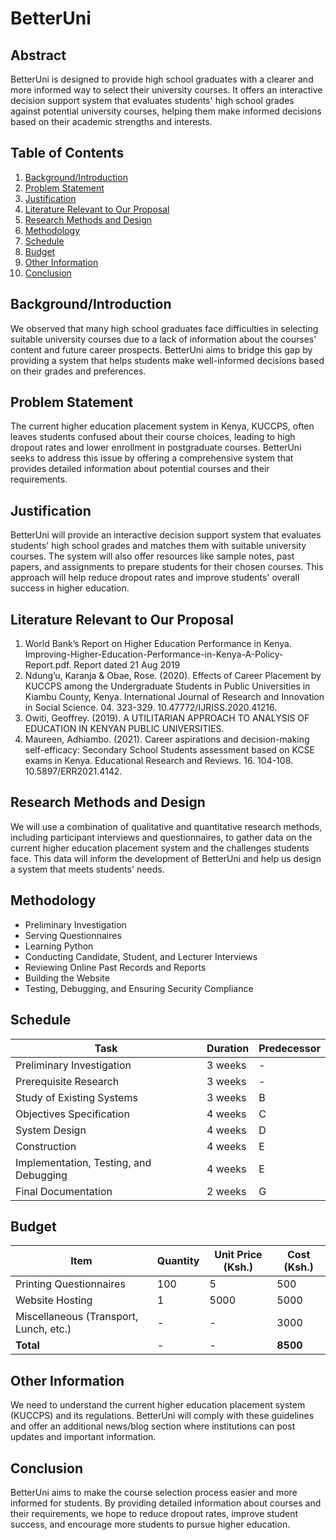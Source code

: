 # BetterUni

## Abstract

BetterUni is designed to provide high school graduates with a clearer and more informed way to select their university courses. It offers an interactive decision support system that evaluates students' high school grades against potential university courses, helping them make informed decisions based on their academic strengths and interests.

## Table of Contents

1. [Background/Introduction](#backgroundintroduction)
2. [Problem Statement](#problem-statement)
3. [Justification](#justification)
4. [Literature Relevant to Our Proposal](#literature-relevant-to-our-proposal)
5. [Research Methods and Design](#research-methods-and-design)
6. [Methodology](#methodology)
7. [Schedule](#schedule)
8. [Budget](#budget)
9. [Other Information](#other-information)
10. [Conclusion](#conclusion)

## Background/Introduction

We observed that many high school graduates face difficulties in selecting suitable university courses due to a lack of information about the courses' content and future career prospects. BetterUni aims to bridge this gap by providing a system that helps students make well-informed decisions based on their grades and preferences.

## Problem Statement

The current higher education placement system in Kenya, KUCCPS, often leaves students confused about their course choices, leading to high dropout rates and lower enrollment in postgraduate courses. BetterUni seeks to address this issue by offering a comprehensive system that provides detailed information about potential courses and their requirements.

## Justification

BetterUni will provide an interactive decision support system that evaluates students' high school grades and matches them with suitable university courses. The system will also offer resources like sample notes, past papers, and assignments to prepare students for their chosen courses. This approach will help reduce dropout rates and improve students' overall success in higher education.

## Literature Relevant to Our Proposal

1. World Bank’s Report on Higher Education Performance in Kenya. Improving-Higher-Education-Performance-in-Kenya-A-Policy-Report.pdf. Report dated 21 Aug 2019
2. Ndung’u, Karanja & Obae, Rose. (2020). Effects of Career Placement by KUCCPS among the Undergraduate Students in Public Universities in Kiambu County, Kenya. International Journal of Research and Innovation in Social Science. 04. 323-329. 10.47772/IJRISS.2020.41216.
3. Owiti, Geoffrey. (2019). A UTILITARIAN APPROACH TO ANALYSIS OF EDUCATION IN KENYAN PUBLIC UNIVERSITIES.
4. Maureen, Adhiambo. (2021). Career aspirations and decision-making self-efficacy: Secondary School Students assessment based on KCSE exams in Kenya. Educational Research and Reviews. 16. 104-108. 10.5897/ERR2021.4142.

## Research Methods and Design

We will use a combination of qualitative and quantitative research methods, including participant interviews and questionnaires, to gather data on the current higher education placement system and the challenges students face. This data will inform the development of BetterUni and help us design a system that meets students' needs.

## Methodology

- Preliminary Investigation
- Serving Questionnaires
- Learning Python
- Conducting Candidate, Student, and Lecturer Interviews
- Reviewing Online Past Records and Reports
- Building the Website
- Testing, Debugging, and Ensuring Security Compliance

## Schedule

| Task | Duration | Predecessor |
|------|----------|-------------|
| Preliminary Investigation | 3 weeks | - |
| Prerequisite Research | 3 weeks | - |
| Study of Existing Systems | 3 weeks | B |
| Objectives Specification | 4 weeks | C |
| System Design | 4 weeks | D |
| Construction | 4 weeks | E |
| Implementation, Testing, and Debugging | 4 weeks | E |
| Final Documentation | 2 weeks | G |

## Budget

| Item | Quantity | Unit Price (Ksh.) | Cost (Ksh.) |
|------|----------|-------------------|-------------|
| Printing Questionnaires | 100 | 5 | 500 |
| Website Hosting | 1 | 5000 | 5000 |
| Miscellaneous (Transport, Lunch, etc.) | - | - | 3000 |
| **Total** | - | - | **8500** |

## Other Information

We need to understand the current higher education placement system (KUCCPS) and its regulations. BetterUni will comply with these guidelines and offer an additional news/blog section where institutions can post updates and important information.

## Conclusion

BetterUni aims to make the course selection process easier and more informed for students. By providing detailed information about courses and their requirements, we hope to reduce dropout rates, improve student success, and encourage more students to pursue higher education.

